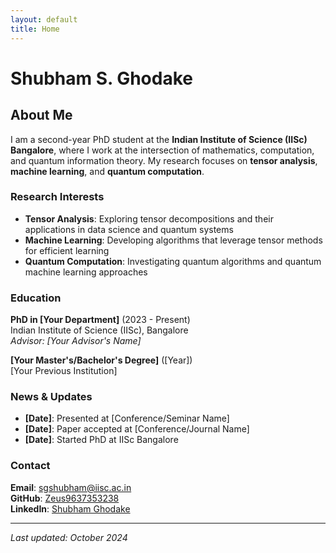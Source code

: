 ```yaml
---
layout: default
title: Home
---
```


# Shubham S. Ghodake

## About Me

I am a second-year PhD student at the **Indian Institute of Science (IISc) Bangalore**, where I work at the intersection of mathematics, computation, and quantum information theory. My research focuses on **tensor analysis**, **machine learning**, and **quantum computation**.

### Research Interests

- **Tensor Analysis**: Exploring tensor decompositions and their applications in data science and quantum systems
- **Machine Learning**: Developing algorithms that leverage tensor methods for efficient learning
- **Quantum Computation**: Investigating quantum algorithms and quantum machine learning approaches

### Education

**PhD in [Your Department]** (2023 - Present)  
Indian Institute of Science (IISc), Bangalore  
*Advisor: [Your Advisor's Name]*

**[Your Master's/Bachelor's Degree]** ([Year])  
[Your Previous Institution]

### News & Updates

- **[Date]**: Presented at [Conference/Seminar Name]
- **[Date]**: Paper accepted at [Conference/Journal Name]
- **[Date]**: Started PhD at IISc Bangalore

### Contact

**Email**: [sgshubham@iisc.ac.in](mailto:sgshubham@iisc.ac.in)  
**GitHub**: [Zeus9637353238](https://github.com/Zeus9637353238)  
**LinkedIn**: [Shubham Ghodake](https://linkedin.com/in/shubham-ghodake-2b7a221b1)

---

*Last updated: October 2024*
